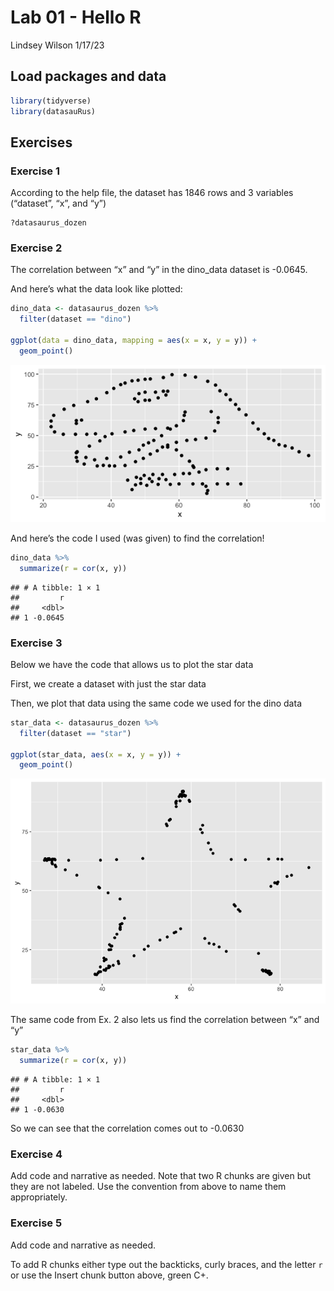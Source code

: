 Lab 01 - Hello R
================
Lindsey Wilson
1/17/23

## Load packages and data

``` r
library(tidyverse) 
library(datasauRus)
```

## Exercises

### Exercise 1

According to the help file, the dataset has 1846 rows and 3 variables
(“dataset”, “x”, and “y”)

    ?datasaurus_dozen

### Exercise 2

The correlation between “x” and “y” in the dino_data dataset is -0.0645.

And here’s what the data look like plotted:

``` r
dino_data <- datasaurus_dozen %>%
  filter(dataset == "dino")

ggplot(data = dino_data, mapping = aes(x = x, y = y)) +
  geom_point()
```

![](lab-01-hello-r_files/figure-gfm/plot-dino-1.png)<!-- -->

And here’s the code I used (was given) to find the correlation!

``` r
dino_data %>%
  summarize(r = cor(x, y))
```

    ## # A tibble: 1 × 1
    ##         r
    ##     <dbl>
    ## 1 -0.0645

### Exercise 3

Below we have the code that allows us to plot the star data

First, we create a dataset with just the star data

Then, we plot that data using the same code we used for the dino data

``` r
star_data <- datasaurus_dozen %>%
  filter(dataset == "star")

ggplot(star_data, aes(x = x, y = y)) + 
  geom_point()
```

![](lab-01-hello-r_files/figure-gfm/plot-star-1.png)<!-- -->

The same code from Ex. 2 also lets us find the correlation between “x”
and “y”

``` r
star_data %>%
  summarize(r = cor(x, y))
```

    ## # A tibble: 1 × 1
    ##         r
    ##     <dbl>
    ## 1 -0.0630

So we can see that the correlation comes out to -0.0630

### Exercise 4

Add code and narrative as needed. Note that two R chunks are given but
they are not labeled. Use the convention from above to name them
appropriately.

### Exercise 5

Add code and narrative as needed.

To add R chunks either type out the backticks, curly braces, and the
letter `r` or use the Insert chunk button above, green C+.
